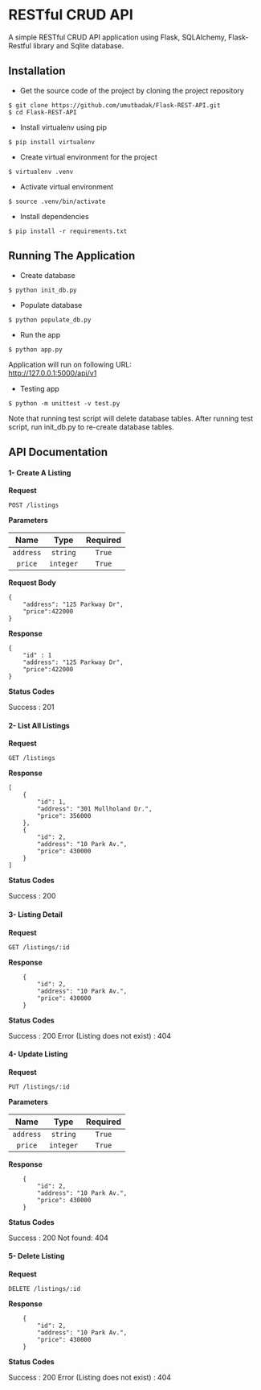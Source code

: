 # RESTful CRUD API
 A simple RESTful CRUD API application using Flask, SQLAlchemy, Flask-Restful library and Sqlite database.
 
## Installation 
* Get the source code of the project by cloning the project repository

```
$ git clone https://github.com/umutbadak/Flask-REST-API.git
$ cd Flask-REST-API
```

* Install virtualenv using pip
```
$ pip install virtualenv 
```
* Create virtual environment for the project
```
$ virtualenv .venv 
```  
* Activate virtual environment
```
$ source .venv/bin/activate
```  
 * Install dependencies
```
$ pip install -r requirements.txt
``` 
## Running The Application
* Create database 
```
$ python init_db.py
``` 
* Populate database 
```
$ python populate_db.py
``` 
* Run the app 
```
$ python app.py
```
Application will run on following URL: <br>
http://127.0.0.1:5000/api/v1

* Testing app
```
$ python -m unittest -v test.py
```
Note that running test script will delete database tables. 
After running test script,  run init_db.py to re-create database tables.

## API Documentation

#### 1- Create A Listing

**Request**
```
POST /listings
```
**Parameters**

Name|Type|Required
:-:|:-:|:-:
`address`|`string`|`True`
`price`|`integer`|`True`


**Request Body**
```
{
    "address": "125 Parkway Dr", 
    "price":422000
}
```

**Response**

```
{
    "id" : 1
    "address": "125 Parkway Dr", 
    "price":422000
}
```

**Status Codes** 

Success : 201 

#### 2- List All Listings

**Request**
```
GET /listings
```

**Response**

```
[
    {
        "id": 1,
        "address": "301 Mullholand Dr.",
        "price": 356000
    },
    {
        "id": 2,
        "address": "10 Park Av.",
        "price": 430000
    }
]
```

**Status Codes** 

Success : 200
 
#### 3- Listing Detail 

**Request**
```
GET /listings/:id
```

**Response**

```
    {
        "id": 2,
        "address": "10 Park Av.",
        "price": 430000
    }
```

**Status Codes** 

Success : 200
Error (Listing does not exist) : 404

#### 4- Update Listing 

**Request**
```
PUT /listings/:id
```

**Parameters**

Name|Type|Required
:-:|:-:|:-:
`address`|`string`|`True`
`price`|`integer`|`True`

**Response**

```
    {
        "id": 2,
        "address": "10 Park Av.",
        "price": 430000
    }
```

**Status Codes** 

Success : 200
Not found: 404

#### 5- Delete Listing 

**Request**
```
DELETE /listings/:id
```

**Response**

```
    {
        "id": 2,
        "address": "10 Park Av.",
        "price": 430000
    }
```

**Status Codes** 

Success : 200
Error (Listing does not exist) : 404

